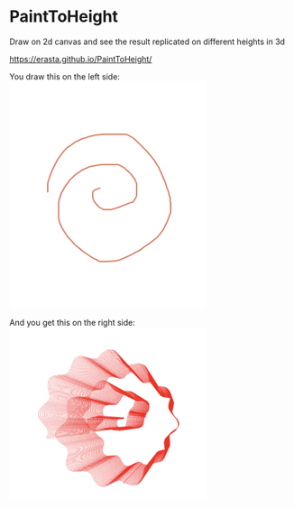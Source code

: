 # PaintToHeight
Draw on 2d canvas and see the result replicated on different heights in 3d

https://erasta.github.io/PaintToHeight/

You draw this on the left side:
<img src="images/sketch.png" width="350" alt="sketch">

And you get this on the right side:
<img src="images/gen.png" width="350" alt="generated">
